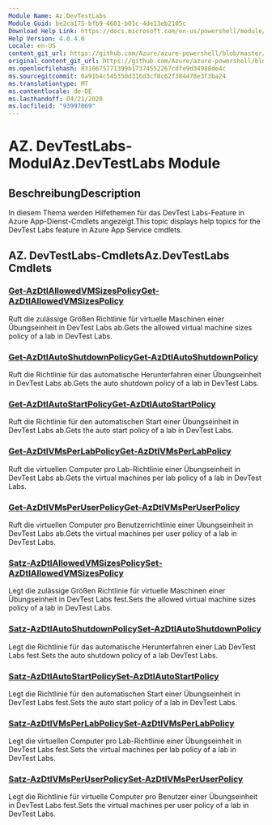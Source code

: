 ```yaml
---
Module Name: Az.DevTestLabs
Module Guid: be2ca175-bfb9-4601-b01c-4de13eb2105c
Download Help Link: https://docs.microsoft.com/en-us/powershell/module/az.devtestlabs
Help Version: 4.0.4.0
Locale: en-US
content_git_url: https://github.com/Azure/azure-powershell/blob/master/src/DevTestLabs/DevTestLabs/help/Az.DevTestLabs.md
original_content_git_url: https://github.com/Azure/azure-powershell/blob/master/src/DevTestLabs/DevTestLabs/help/Az.DevTestLabs.md
ms.openlocfilehash: 8310675771399b17374552267cdfe9d34988de4c
ms.sourcegitcommit: 6a91b4c545350d316d3cf8c62f384478e3f3ba24
ms.translationtype: MT
ms.contentlocale: de-DE
ms.lasthandoff: 04/21/2020
ms.locfileid: "93997069"
---
```

# <span data-ttu-id="5b63b-101">AZ. DevTestLabs-Modul</span><span class="sxs-lookup"><span data-stu-id="5b63b-101">Az.DevTestLabs Module</span></span>
## <span data-ttu-id="5b63b-102">Beschreibung</span><span class="sxs-lookup"><span data-stu-id="5b63b-102">Description</span></span>
<span data-ttu-id="5b63b-103">In diesem Thema werden Hilfethemen für das DevTest Labs-Feature in Azure App-Dienst-Cmdlets angezeigt.</span><span class="sxs-lookup"><span data-stu-id="5b63b-103">This topic displays help topics for the DevTest Labs feature in Azure App Service cmdlets.</span></span>

## <span data-ttu-id="5b63b-104">AZ. DevTestLabs-Cmdlets</span><span class="sxs-lookup"><span data-stu-id="5b63b-104">Az.DevTestLabs Cmdlets</span></span>
### [<span data-ttu-id="5b63b-105">Get-AzDtlAllowedVMSizesPolicy</span><span class="sxs-lookup"><span data-stu-id="5b63b-105">Get-AzDtlAllowedVMSizesPolicy</span></span>](Get-AzDtlAllowedVMSizesPolicy.md)
<span data-ttu-id="5b63b-106">Ruft die zulässige Größen Richtlinie für virtuelle Maschinen einer Übungseinheit in DevTest Labs ab.</span><span class="sxs-lookup"><span data-stu-id="5b63b-106">Gets the allowed virtual machine sizes policy of a lab in DevTest Labs.</span></span>

### [<span data-ttu-id="5b63b-107">Get-AzDtlAutoShutdownPolicy</span><span class="sxs-lookup"><span data-stu-id="5b63b-107">Get-AzDtlAutoShutdownPolicy</span></span>](Get-AzDtlAutoShutdownPolicy.md)
<span data-ttu-id="5b63b-108">Ruft die Richtlinie für das automatische Herunterfahren einer Übungseinheit in DevTest Labs ab.</span><span class="sxs-lookup"><span data-stu-id="5b63b-108">Gets the auto shutdown policy of a lab in DevTest Labs.</span></span>

### [<span data-ttu-id="5b63b-109">Get-AzDtlAutoStartPolicy</span><span class="sxs-lookup"><span data-stu-id="5b63b-109">Get-AzDtlAutoStartPolicy</span></span>](Get-AzDtlAutoStartPolicy.md)
<span data-ttu-id="5b63b-110">Ruft die Richtlinie für den automatischen Start einer Übungseinheit in DevTest Labs ab.</span><span class="sxs-lookup"><span data-stu-id="5b63b-110">Gets the auto start policy of a lab in DevTest Labs.</span></span>

### [<span data-ttu-id="5b63b-111">Get-AzDtlVMsPerLabPolicy</span><span class="sxs-lookup"><span data-stu-id="5b63b-111">Get-AzDtlVMsPerLabPolicy</span></span>](Get-AzDtlVMsPerLabPolicy.md)
<span data-ttu-id="5b63b-112">Ruft die virtuellen Computer pro Lab-Richtlinie einer Übungseinheit in DevTest Labs ab.</span><span class="sxs-lookup"><span data-stu-id="5b63b-112">Gets the virtual machines per lab policy of a lab in DevTest Labs.</span></span>

### [<span data-ttu-id="5b63b-113">Get-AzDtlVMsPerUserPolicy</span><span class="sxs-lookup"><span data-stu-id="5b63b-113">Get-AzDtlVMsPerUserPolicy</span></span>](Get-AzDtlVMsPerUserPolicy.md)
<span data-ttu-id="5b63b-114">Ruft die virtuellen Computer pro Benutzerrichtlinie einer Übungseinheit in DevTest Labs ab.</span><span class="sxs-lookup"><span data-stu-id="5b63b-114">Gets the virtual machines per user policy of a lab in DevTest Labs.</span></span>

### [<span data-ttu-id="5b63b-115">Satz-AzDtlAllowedVMSizesPolicy</span><span class="sxs-lookup"><span data-stu-id="5b63b-115">Set-AzDtlAllowedVMSizesPolicy</span></span>](Set-AzDtlAllowedVMSizesPolicy.md)
<span data-ttu-id="5b63b-116">Legt die zulässige Größen Richtlinie für virtuelle Maschinen einer Übungseinheit in DevTest Labs fest.</span><span class="sxs-lookup"><span data-stu-id="5b63b-116">Sets the allowed virtual machine sizes policy of a lab in DevTest Labs.</span></span>

### [<span data-ttu-id="5b63b-117">Satz-AzDtlAutoShutdownPolicy</span><span class="sxs-lookup"><span data-stu-id="5b63b-117">Set-AzDtlAutoShutdownPolicy</span></span>](Set-AzDtlAutoShutdownPolicy.md)
<span data-ttu-id="5b63b-118">Legt die Richtlinie für das automatische Herunterfahren einer Lab DevTest Labs fest.</span><span class="sxs-lookup"><span data-stu-id="5b63b-118">Sets the auto shutdown policy of a lab DevTest Labs.</span></span>

### [<span data-ttu-id="5b63b-119">Satz-AzDtlAutoStartPolicy</span><span class="sxs-lookup"><span data-stu-id="5b63b-119">Set-AzDtlAutoStartPolicy</span></span>](Set-AzDtlAutoStartPolicy.md)
<span data-ttu-id="5b63b-120">Legt die Richtlinie für den automatischen Start einer Übungseinheit in DevTest Labs fest.</span><span class="sxs-lookup"><span data-stu-id="5b63b-120">Sets the auto start policy of a lab in DevTest Labs.</span></span>

### [<span data-ttu-id="5b63b-121">Satz-AzDtlVMsPerLabPolicy</span><span class="sxs-lookup"><span data-stu-id="5b63b-121">Set-AzDtlVMsPerLabPolicy</span></span>](Set-AzDtlVMsPerLabPolicy.md)
<span data-ttu-id="5b63b-122">Legt die virtuellen Computer pro Lab-Richtlinie einer Übungseinheit in DevTest Labs fest.</span><span class="sxs-lookup"><span data-stu-id="5b63b-122">Sets the virtual machines per lab policy of a lab in DevTest Labs.</span></span>

### [<span data-ttu-id="5b63b-123">Satz-AzDtlVMsPerUserPolicy</span><span class="sxs-lookup"><span data-stu-id="5b63b-123">Set-AzDtlVMsPerUserPolicy</span></span>](Set-AzDtlVMsPerUserPolicy.md)
<span data-ttu-id="5b63b-124">Legt die Richtlinie für virtuelle Computer pro Benutzer einer Übungseinheit in DevTest Labs fest.</span><span class="sxs-lookup"><span data-stu-id="5b63b-124">Sets the virtual machines per user policy of a lab in DevTest Labs.</span></span>

